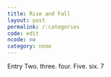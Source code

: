 ```yaml
---
title: Rise and Fall
layout: post
permalink: /:categories
code: edit
ncode: no
category: none
---
```


Entry Two. three. four. Five. six. 7

